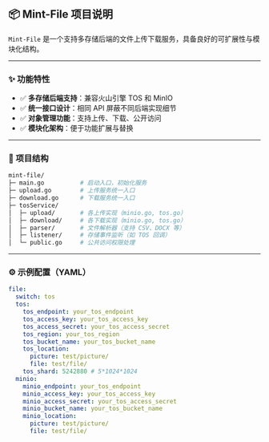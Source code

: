 ## 📦 Mint-File 项目说明

`Mint-File` 是一个支持多存储后端的文件上传下载服务，具备良好的可扩展性与模块化结构。

---

### ✨ 功能特性

* ✅ **多存储后端支持**：兼容火山引擎 TOS 和 MinIO
* ✅ **统一接口设计**：相同 API 屏蔽不同后端实现细节
* ✅ **对象管理功能**：支持上传、下载、公开访问
* ✅ **模块化架构**：便于功能扩展与替换

---

### 📁 项目结构

```bash
mint-file/
├─ main.go          # 启动入口，初始化服务
├─ upload.go        # 上传服务统一入口
├─ download.go      # 下载服务统一入口
├─ tosService/
│  ├─ upload/       # 各上传实现（minio.go, tos.go）
│  ├─ download/     # 各下载实现（minio.go, tos.go）
│  ├─ parser/       # 文件解析器（支持 CSV、DOCX 等）
│  ├─ listener/     # 存储事件监听（如 TOS 回调）
│  └─ public.go     # 公共访问权限处理
```

---

### ⚙️ 示例配置（YAML）

```yaml
file:
  switch: tos
  tos:
    tos_endpoint: your_tos_endpoint
    tos_access_key: your_tos_access_key
    tos_access_secret: your_tos_access_secret
    tos_region: your_tos_region
    tos_bucket_name: your_tos_bucket_name
    tos_location:
      picture: test/picture/
      file: test/file/
    tos_shard: 5242880 # 5*1024*1024
  minio:
    minio_endpoint: your_tos_endpoint
    minio_access_key: your_tos_access_key
    minio_access_secret: your_tos_access_secret
    minio_bucket_name: your_tos_bucket_name
    minio_location:
      picture: test/picture/
      file: test/file/
```
